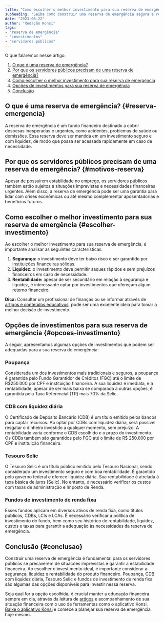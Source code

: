 ```yaml
---
title: "Como escolher o melhor investimento para sua reserva de emergência"
subheading: "Saiba como construir uma reserva de emergência segura e rentável para os servidores públicos"
date: "2023-06-22"
author: "Redação Konsi"
tags:
- "reserva de emergência"
- "investimentos"
- "servidores públicos"
---
```


O que falaremos nesse artigo:

1. [O que é uma reserva de emergência?](#reserva-emergencia)
2. [Por que os servidores públicos precisam de uma reserva de emergência?](#motivos-reserva)
3. [Como escolher o melhor investimento para sua reserva de emergência](#escolher-investimento)
4. [Opções de investimentos para sua reserva de emergência](#opcoes-investimento)
5. [Conclusão](#conclusao)

## O que é uma reserva de emergência? {#reserva-emergencia}

A reserva de emergência é um fundo financeiro destinado a cobrir despesas inesperadas e urgentes, como acidentes, problemas de saúde ou demissões. Essa reserva deve ser mantida em um investimento seguro e com liquidez, de modo que possa ser acessada rapidamente em caso de necessidade.

## Por que os servidores públicos precisam de uma reserva de emergência? {#motivos-reserva}

Apesar de possuírem estabilidade no emprego, os servidores públicos também estão sujeitos a situações imprevistas e necessidades financeiras urgentes. Além disso, a reserva de emergência pode ser uma garantia para lidar com crises econômicas ou até mesmo complementar aposentadorias e benefícios futuros.

## Como escolher o melhor investimento para sua reserva de emergência {#escolher-investimento}

Ao escolher o melhor investimento para sua reserva de emergência, é importante analisar as seguintes características:

1. **Segurança:** o investimento deve ter baixo risco e ser garantido por instituições financeiras sólidas.
2. **Liquidez:** o investimento deve permitir saques rápidos e sem prejuízos financeiros em caso de necessidade.
3. **Rentabilidade:** apesar de ser secundário em relação à segurança e liquidez, é interessante optar por investimentos que ofereçam algum retorno financeiro.

**Dica:** Consultar um profissional de finanças ou se informar através de [artigos e conteúdos educativos](https://konsi.com.br/postagens), pode ser uma excelente ideia para tomar a melhor decisão de investimento.

## Opções de investimentos para sua reserva de emergência {#opcoes-investimento}

A seguir, apresentamos algumas opções de investimentos que podem ser adequadas para a sua reserva de emergência:

### Poupança

Considerada um dos investimentos mais tradicionais e seguros, a poupança é garantida pelo Fundo Garantidor de Créditos (FGC) até o limite de R$250.000 por CPF e instituição financeira. A sua liquidez é imediata, e a rentabilidade, apesar de ser mais baixa se comparada a outras opções, é garantida pela Taxa Referencial (TR) mais 70% da Selic.

### CDB com liquidez diária

O Certificado de Depósito Bancário (CDB) é um título emitido pelos bancos para captar recursos. Ao optar por CDBs com liquidez diária, será possível resgatar o dinheiro investido a qualquer momento, sem prejuízo. A rentabilidade varia conforme o CDB escolhido e o prazo do investimento. Os CDBs também são garantidos pelo FGC até o limite de R$ 250.000 por CPF e instituição financeira.

### Tesouro Selic

O Tesouro Selic é um título público emitido pelo Tesouro Nacional, sendo considerado um investimento seguro e com boa rentabilidade. É garantido pelo governo federal e oferece liquidez diária. Sua rentabilidade é atrelada à taxa básica de juros (Selic). No entanto, é necessário verificar os custos com taxas de administração e Imposto de Renda.

### Fundos de investimento de renda fixa

Esses fundos aplicam em diversos ativos de renda fixa, como títulos públicos, CDBs, LCIs e LCAs. É necessário verificar a política de investimento do fundo, bem como seu histórico de rentabilidade, liquidez, custos e taxas para garantir a adequação às necessidades da reserva de emergência. 

## Conclusão {#conclusao}

Construir uma reserva de emergência é fundamental para os servidores públicos se precaverem de situações imprevistas e garantir a estabilidade financeira. Ao escolher o investimento ideal, é importante considerar a segurança, liquidez e rentabilidade do produto financeiro. Poupança, CDB com liquidez diária, Tesouro Selic e fundos de investimento de renda fixa são algumas das opções disponíveis para investir nessa reserva.
  
Seja qual for a opção escolhida, é crucial manter a educação financeira sempre em dia, através da leitura de [artigos](https://konsi.com.br/postagens) e acompanhamento de sua situação financeira com o uso de ferramentas como o aplicativo Konsi. [Baixe o aplicativo Konsi](https://konsi.com.br/download) e comece a planejar sua reserva de emergência hoje mesmo.